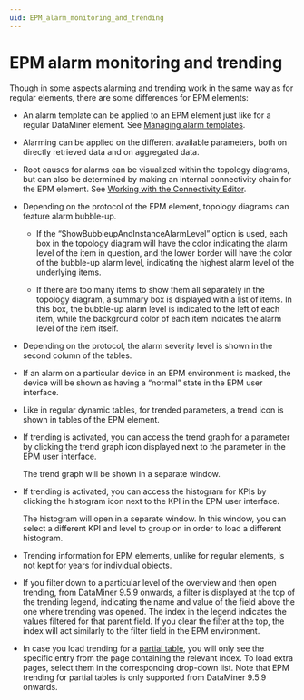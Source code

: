 ```yaml
---
uid: EPM_alarm_monitoring_and_trending
---
```


# EPM alarm monitoring and trending

Though in some aspects alarming and trending work in the same way as for regular elements, there are some differences for EPM elements:

- An alarm template can be applied to an EPM element just like for a regular DataMiner element. See [Managing alarm templates](xref:Managing_alarm_templates).

- Alarming can be applied on the different available parameters, both on directly retrieved data and on aggregated data.

- Root causes for alarms can be visualized within the topology diagrams, but can also be determined by making an internal connectivity chain for the EPM element. See [Working with the Connectivity Editor](xref:Working_with_the_Connectivity_Editor).

- Depending on the protocol of the EPM element, topology diagrams can feature alarm bubble-up.

    - If the “ShowBubbleupAndInstanceAlarmLevel” option is used, each box in the topology diagram will have the color indicating the alarm level of the item in question, and the lower border will have the color of the bubble-up alarm level, indicating the highest alarm level of the underlying items.

    - If there are too many items to show them all separately in the topology diagram, a summary box is displayed with a list of items. In this box, the bubble-up alarm level is indicated to the left of each item, while the background color of each item indicates the alarm level of the item itself.

- Depending on the protocol, the alarm severity level is shown in the second column of the tables.

- If an alarm on a particular device in an EPM environment is masked, the device will be shown as having a “normal” state in the EPM user interface.

- Like in regular dynamic tables, for trended parameters, a trend icon is shown in tables of the EPM element.

- If trending is activated, you can access the trend graph for a parameter by clicking the trend graph icon displayed next to the parameter in the EPM user interface.

    The trend graph will be shown in a separate window.

- If trending is activated, you can access the histogram for KPIs by clicking the histogram icon next to the KPI in the EPM user interface.

    The histogram will open in a separate window. In this window, you can select a different KPI and level to group on in order to load a different histogram.

- Trending information for EPM elements, unlike for regular elements, is not kept for years for individual objects.

- If you filter down to a particular level of the overview and then open trending, from DataMiner 9.5.9 onwards, a filter is displayed at the top of the trending legend, indicating the name and value of the field above the one where trending was opened. The index in the legend indicates the values filtered for that parent field. If you clear the filter at the top, the index will act similarly to the filter field in the EPM environment.

- In case you load trending for a [partial table](xref:Table_parameters#partial-tables), you will only see the specific entry from the page containing the relevant index. To load extra pages, select them in the corresponding drop-down list. Note that EPM trending for partial tables is only supported from DataMiner 9.5.9 onwards.
